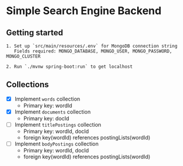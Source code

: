 # Simple Search Engine Backend

## Getting started

```
1. Set up `src/main/resources/.env` for MongoDB connection string
   Fields required: MONGO_DATABASE, MONGO_USER, MONGO_PASSWORD, MONGO_CLUSTER
   
2. Run `./mvnw spring-boot:run` to get localhost  
```

## Collections

- [X] Implement `words` collection
    - Primary key: wordId
- [X] Implement `documents` collection
    - Primary key: docId
- [ ] Implement `titlePostings` collection
    - Primary key: wordId, docId
    - foreign key(wordId) references postingLists(wordId)
- [ ] Implement `bodyPostings` collection
    - Primary key: wordId, docId
    - foreign key(wordId) references postingLists(wordId)
